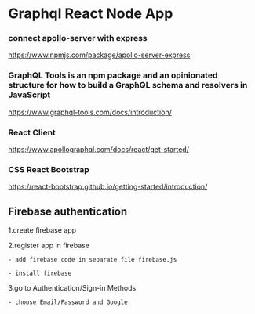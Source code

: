 # Graphql React Node App

### connect apollo-server with express

https://www.npmjs.com/package/apollo-server-express

### GraphQL Tools is an npm package and an opinionated structure for how to build a GraphQL schema and resolvers in JavaScript

https://www.graphql-tools.com/docs/introduction/

### React Client

https://www.apollographql.com/docs/react/get-started/

### CSS React Bootstrap

https://react-bootstrap.github.io/getting-started/introduction/

## Firebase authentication

1.create firebase app

2.register app in firebase

    - add firebase code in separate file firebase.js

    - install firebase

3.go to Authentication/Sign-in Methods

    - choose Email/Password and Google
